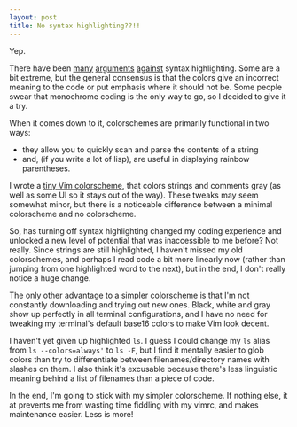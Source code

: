 ```yaml
---
layout: post
title: No syntax highlighting??!!
---
```


Yep.

There have been [many](http://www.linusakesson.net/programming/syntaxhighlighting/) [arguments](http://evincarofautumn.blogspot.com/2014/12/why-i-dont-use-syntax-highlighting.html) [against](https://medium.com/@MrJamesFisher/your-syntax-highlighter-is-wrong-6f83add748c9#.hxdyqwvpe) syntax highlighting. Some are a bit extreme, but the general consensus is that the colors give an incorrect meaning to the code or put emphasis where it should not be. Some people swear that monochrome coding is the only way to go, so I decided to give it a try.

When it comes down to it, colorschemes are primarily functional in two ways:

- they allow you to quickly scan and parse the contents of a string
- and, (if you write a lot of lisp), are useful in displaying rainbow parentheses.

I wrote a [tiny Vim colorscheme](https://gist.github.com/charles-l/4a5b9cbd0ef6d61ba59d), that colors strings and comments gray (as well as some UI so it stays out of the way). These tweaks may seem somewhat minor, but there is a noticeable difference between a minimal colorscheme and no colorscheme.

So, has turning off syntax highlighting changed my coding experience and unlocked a new level of potential that was inaccessible to me before? Not really. Since strings are still highlighted, I haven't missed my old colorschemes, and perhaps I read code a bit more linearly now (rather than jumping from one highlighted word to the next), but in the end, I don't really notice a huge change.

The only other advantage to a simpler colorscheme is that I'm not constantly downloading and trying out new ones. Black, white and gray show up perfectly in all terminal configurations, and I have no need for tweaking my terminal's default base16 colors to make Vim look decent.

I haven't yet given up highlighted `ls`. I guess I could change my `ls` alias from `ls --colors=always'` to `ls -F`, but I find it mentally easier to glob colors than try to differentiate between filenames/directory names with slashes on them. I also think it's excusable because there's less linguistic meaning behind a list of filenames than a piece of code.

In the end, I'm going to stick with my simpler colorscheme. If nothing else, it at prevents me from wasting time fiddling with my vimrc, and makes maintenance easier. Less is more!
